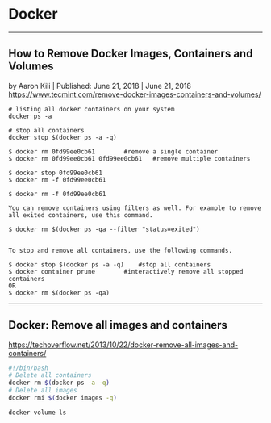 # Docker
----
## How to Remove Docker Images, Containers and Volumes
by Aaron Kili | Published: June 21, 2018 | June 21, 2018  
https://www.tecmint.com/remove-docker-images-containers-and-volumes/

```docker
# listing all docker containers on your system
docker ps -a

# stop all containers
docker stop $(docker ps -a -q)

$ docker rm 0fd99ee0cb61		#remove a single container
$ docker rm 0fd99ee0cb61 0fd99ee0cb61   #remove multiple containers

$ docker stop 0fd99ee0cb61
$ docker rm -f 0fd99ee0cb61

$ docker rm -f 0fd99ee0cb61

You can remove containers using filters as well. For example to remove all exited containers, use this command.

$ docker rm $(docker ps -qa --filter "status=exited")


```

```docker
To stop and remove all containers, use the following commands.

$ docker stop $(docker ps -a -q)	#stop all containers
$ docker container prune		#interactively remove all stopped containers
OR
$ docker rm $(docker ps -qa)
```

----

## Docker: Remove all images and containers

https://techoverflow.net/2013/10/22/docker-remove-all-images-and-containers/

```bash
#!/bin/bash
# Delete all containers
docker rm $(docker ps -a -q)
# Delete all images
docker rmi $(docker images -q)
```

```docker
docker volume ls


```
